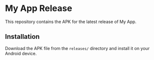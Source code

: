 # My App Release

This repository contains the APK for the latest release of My App.

## Installation

Download the APK file from the `releases/` directory and install it on your Android device.
